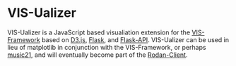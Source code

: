 # VIS-Ualizer
VIS-Ualizer is a JavaScript based visualiation extension for the [VIS-Framework](https://github.com/ELVIS-Project/vis-framework) based on [D3.js](http://d3js.org), [Flask](http://flask.pocoo.org), and [Flask-API](http://flaskapi.org). VIS-Ualizer can be used in lieu of matplotlib in conjunction with the VIS-Framework, or perhaps [music21](http://web.mit.edu/music21/), and will eventually become part of the [Rodan-Client](https://github.com/DDMAL/rodan-client).
